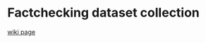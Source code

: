 # Factchecking dataset collection
[wiki page](https://github.com/Yingjia-Wan/factchecking-dataset-collection/wiki/Factuality-dataset-collections)
